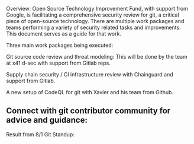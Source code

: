 Overview: Open Source Technology Improvement Fund, with support from Google, is facilitating a comprehensive security review for git, a critical piece of open-source technology. There are multiple work packages and teams performing a variety of security related tasks and improvements. This document serves as a guide for that work. 

Three main work packages being executed:

Git source code review and threat modeling: This will be done by the team at x41 d-sec with support from Gitlab reps.


Supply chain security / CI infrastructure review with Chainguard and support from Gitlab.


A new setup of CodeQL for git with Xavier and his team from Github.



## Connect with git contributor community for advice and guidance:

Result from 8/1 Git Standup: 


